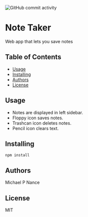 ![GitHub commit activity](https://img.shields.io/github/commit-activity/w/mpn0823/Homework-10)

# Note Taker

Web app that lets you save notes

## Table of Contents

- [Usage](#Usage)
- [Installing](#Installing)
- [Authors](#Authors)
- [License](#License)

## Usage

- Notes are displayed in left sidebar. 
- Floppy icon saves notes. 
- Trashcan icon deletes notes. 
- Pencil icon clears text.

## Installing

```npm install```

 ## Authors

Michael P Nance

 ## License

MIT

